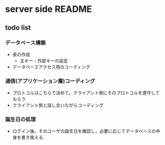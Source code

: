 # server side README

## todo list

### データベース構築

* 表の作成
    * 主キー・外部キーの設定
* データベースアクセス用のコーディング

### 通信(アプリケーション層)コーディング

* プロトコルはこちらで決めて，クライアント側にそのプロトコルを遵守してもらう
* クライアント側と話し合いながらコーディング

### 誕生日の処理

* ログイン後，そのユーザの誕生日を確認し，必要に応じてデータベースの中身を書き換える．
